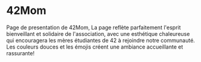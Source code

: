 # 42Mom
Page de presentation de 42Mom, La page reflète parfaitement l'esprit bienveillant et solidaire de l'association, avec une esthétique chaleureuse qui encouragera les mères étudiantes de 42 à rejoindre notre communauté. Les couleurs douces et les émojis créent une ambiance accueillante et rassurante!
